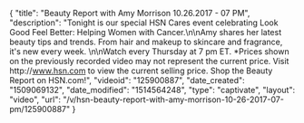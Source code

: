 {
    "title": "Beauty Report with Amy Morrison 10.26.2017 - 07 PM",
    "description": "Tonight is our special HSN Cares event celebrating Look Good Feel Better: Helping Women with Cancer.\n\nAmy shares her latest beauty tips and trends. From hair and makeup to skincare and fragrance, it's new every week. \n\nWatch every Thursday at 7 pm ET. *Prices shown on the previously recorded video may not represent the current price. Visit http:\/\/www.hsn.com to view the current selling price. Shop the Beauty Report on HSN.com!",
    "videoid": "125900887",
    "date_created": "1509069132",
    "date_modified": "1514564248",
    "type": "captivate",
    "layout": "video",
    "url": "\/v\/hsn-beauty-report-with-amy-morrison-10-26-2017-07-pm\/125900887"
}
